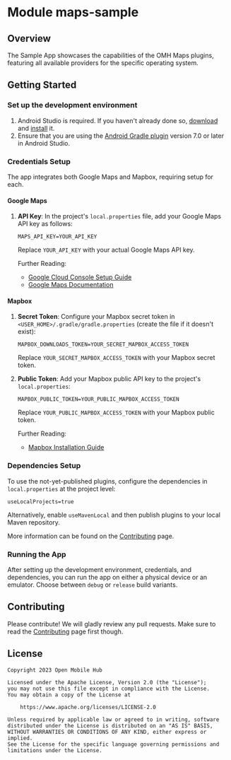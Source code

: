 # Module maps-sample

## Overview

The Sample App showcases the capabilities of the OMH Maps plugins, featuring all available providers for the specific operating system.

## Getting Started

### Set up the development environment

1. Android Studio is required. If you haven't already done so, [download](https://developer.android.com/studio/index.html) and [install](https://developer.android.com/studio/install.html?pkg=studio) it.
2. Ensure that you are using the [Android Gradle plugin](https://developer.android.com/studio/releases/gradle-plugin) version 7.0 or later in Android Studio.

### Credentials Setup

The app integrates both Google Maps and Mapbox, requiring setup for each.

#### Google Maps

1. **API Key**: In the project's `local.properties` file, add your Google Maps API key as follows:

   ```
   MAPS_API_KEY=YOUR_API_KEY
   ```

   Replace `YOUR_API_KEY` with your actual Google Maps API key.

   Further Reading:

   - [Google Cloud Console Setup Guide](/packages/plugin-googlemaps/docs/advanced/CLOUD_CONSOLE_SETUP.md)
   - [Google Maps Documentation](https://developers.google.com/maps/documentation/android-sdk/cloud-setup)

#### Mapbox

1. **Secret Token**: Configure your Mapbox secret token in `<USER_HOME>/.gradle/gradle.properties` (create the file if it doesn't exist):

   ```
   MAPBOX_DOWNLOADS_TOKEN=YOUR_SECRET_MAPBOX_ACCESS_TOKEN
   ```

   Replace `YOUR_SECRET_MAPBOX_ACCESS_TOKEN` with your Mapbox secret token.

2. **Public Token**: Add your Mapbox public API key to the project's `local.properties`:

   ```
   MAPBOX_PUBLIC_TOKEN=YOUR_PUBLIC_MAPBOX_ACCESS_TOKEN
   ```

   Replace `YOUR_PUBLIC_MAPBOX_ACCESS_TOKEN` with your Mapbox public token.

   Further Reading:

   - [Mapbox Installation Guide](https://docs.mapbox.com/android/maps/guides/install#configure-credentials)

### Dependencies Setup

To use the not-yet-published plugins, configure the dependencies in `local.properties` at the project level:

```
useLocalProjects=true
```

Alternatively, enable `useMavenLocal` and then publish plugins to your local Maven repository.

More information can be found on the [Contributing](/CONTRIBUTING.md) page.

### Running the App

After setting up the development environment, credentials, and dependencies, you can run the app on either a physical device or an emulator. Choose between `debug` or `release` build variants.

## Contributing

Please contribute! We will gladly review any pull requests. Make sure to read the [Contributing](/CONTRIBUTING.md) page first though.

## License

```
Copyright 2023 Open Mobile Hub

Licensed under the Apache License, Version 2.0 (the "License");
you may not use this file except in compliance with the License.
You may obtain a copy of the License at

    https://www.apache.org/licenses/LICENSE-2.0

Unless required by applicable law or agreed to in writing, software
distributed under the License is distributed on an "AS IS" BASIS,
WITHOUT WARRANTIES OR CONDITIONS OF ANY KIND, either express or implied.
See the License for the specific language governing permissions and
limitations under the License.
```
